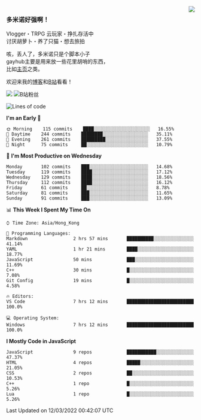 <a href="#">
<img align="right" src="https://github-readme-stats.vercel.app/api?username=DomeenoH&hide=stars,issues,contribs&show_icons=true&hide_border=true&icon_color=586069&title_color=a0a9af">
<!--<img align="right" src="https://stats.justsong.cn/api/bilibili/?id=3596837">-->
</a>

### 多米诺好强啊！

Vlogger・TRPG 云玩家・挣扎存活中  
讨厌胡萝卜・养了只猫・想去旅拍  

咳，丢人了，多米诺只是个脚本小子  
gayhub主要是用来放一些花里胡哨的东西，  
比如[主页](https://dominoh.com)之类。

欢迎来我的[博客](https://blog.dominoh.com)和[B站](https://b.dominoh.com)看看！  

![](https://komarev.com/ghpvc/?username=DomeenoH&color=blue)  <img src="https://bilistats.lonelyion.com/followers?uid=3596837&style=flat" alt="B站粉丝"/>  
<!--START_SECTION:waka-->
![Lines of code](https://img.shields.io/badge/From%20Hello%20World%20I%27ve%20Written-3%20Million%20lines%20of%20code-blue)

**I'm an Early 🐤** 

```text
🌞 Morning    115 commits    ████░░░░░░░░░░░░░░░░░░░░░   16.55% 
🌆 Daytime    244 commits    ████████░░░░░░░░░░░░░░░░░   35.11% 
🌃 Evening    261 commits    █████████░░░░░░░░░░░░░░░░   37.55% 
🌙 Night      75 commits     ██░░░░░░░░░░░░░░░░░░░░░░░   10.79%

```
📅 **I'm Most Productive on Wednesday** 

```text
Monday       102 commits    ███░░░░░░░░░░░░░░░░░░░░░░   14.68% 
Tuesday      119 commits    ████░░░░░░░░░░░░░░░░░░░░░   17.12% 
Wednesday    129 commits    ████░░░░░░░░░░░░░░░░░░░░░   18.56% 
Thursday     112 commits    ████░░░░░░░░░░░░░░░░░░░░░   16.12% 
Friday       61 commits     ██░░░░░░░░░░░░░░░░░░░░░░░   8.78% 
Saturday     81 commits     ███░░░░░░░░░░░░░░░░░░░░░░   11.65% 
Sunday       91 commits     ███░░░░░░░░░░░░░░░░░░░░░░   13.09%

```


📊 **This Week I Spent My Time On** 

```text
⌚︎ Time Zone: Asia/Hong_Kong

💬 Programming Languages: 
Markdown                 2 hrs 57 mins       ██████████░░░░░░░░░░░░░░░   41.14% 
YAML                     1 hr 21 mins        ████░░░░░░░░░░░░░░░░░░░░░   18.77% 
JavaScript               50 mins             ███░░░░░░░░░░░░░░░░░░░░░░   11.69% 
C++                      30 mins             █░░░░░░░░░░░░░░░░░░░░░░░░   7.08% 
Git Config               19 mins             █░░░░░░░░░░░░░░░░░░░░░░░░   4.58%

🔥 Editors: 
VS Code                  7 hrs 12 mins       █████████████████████████   100.0%

💻 Operating System: 
Windows                  7 hrs 12 mins       █████████████████████████   100.0%

```

**I Mostly Code in JavaScript** 

```text
JavaScript               9 repos             ███████████░░░░░░░░░░░░░░   47.37% 
HTML                     4 repos             █████░░░░░░░░░░░░░░░░░░░░   21.05% 
CSS                      2 repos             ██░░░░░░░░░░░░░░░░░░░░░░░   10.53% 
C++                      1 repo              █░░░░░░░░░░░░░░░░░░░░░░░░   5.26% 
Lua                      1 repo              █░░░░░░░░░░░░░░░░░░░░░░░░   5.26%

```



 Last Updated on 12/03/2022 00:42:07 UTC
<!--END_SECTION:waka-->

